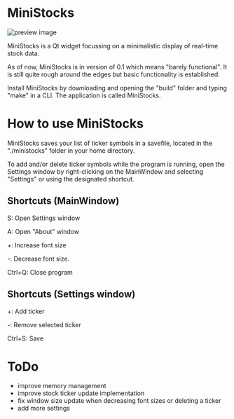 # MiniStocks

![preview image](https://i.imgur.com/8aCoIzE.png)

MiniStocks is a Qt widget focussing on a minimalistic display of real-time stock data.

As of now, MiniStocks is in version of 0.1 which means "barely functional". It is still quite rough around the edges but basic functionality is established.

Install MiniStocks by downloading and opening the "build" folder and typing "make" in a CLI. The application is called MiniStocks.

# How to use MiniStocks

MiniStocks saves your list of ticker symbols in a savefile, located in the "./ministocks" folder in your home directory. 

To add and/or delete ticker symbols while the program is running, open the Settings window by right-clicking on the MainWindow and selecting "Settings" or using the designated shortcut.

## Shortcuts (MainWindow)
S: Open Settings window

A: Open "About" window

+: Increase font size

-: Decrease font size.

Ctrl+Q: Close program

## Shortcuts (Settings window)
+: Add ticker

-: Remove selected ticker 

Ctrl+S: Save 

# ToDo
- improve memory management 
- improve stock ticker update implementation
- fix window size update when decreasing font sizes or deleting a ticker
- add more settings 

